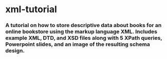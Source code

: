 # xml-tutorial

### A tutorial on how to store descriptive data about books for an online bookstore using the markup language XML. Includes example XML, DTD, and XSD files along with 5 XPath queries, Powerpoint slides, and an image of the resulting schema design.
